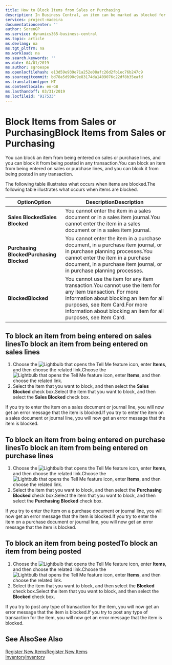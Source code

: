 ```yaml
---
title: How to Block Items from Sales or Purchasing
description: In Business Central, an item can be marked as blocked for sales, blocked for purchase, or blocked for all purposes.
services: project-madeira
documentationcenter: ''
author: SorenGP
ms.service: dynamics365-business-central
ms.topic: article
ms.devlang: na
ms.tgt_pltfrm: na
ms.workload: na
ms.search.keywords: ''
ms.date: 04/01/2019
ms.author: sgroespe
ms.openlocfilehash: e13d59e939e71a252e08afc26d2fb1ec76b247c9
ms.sourcegitcommit: bd78a5d990c9e83174da1409076c22df8b35eafd
ms.translationtype: HT
ms.contentlocale: en-GB
ms.lasthandoff: 03/31/2019
ms.locfileid: "917533"
---
```

# <a name="block-items-from-sales-or-purchasing"></a><span data-ttu-id="99976-103">Block Items from Sales or Purchasing</span><span class="sxs-lookup"><span data-stu-id="99976-103">Block Items from Sales or Purchasing</span></span>
<span data-ttu-id="99976-104">You can block an item from being entered on sales or purchase lines, and you can block it from being posted in any transaction.</span><span class="sxs-lookup"><span data-stu-id="99976-104">You can block an item from being entered on sales or purchase lines, and you can block it from being posted in any transaction.</span></span>  

<span data-ttu-id="99976-105">The following table illustrates what occurs when items are blocked.</span><span class="sxs-lookup"><span data-stu-id="99976-105">The following table illustrates what occurs when items are blocked.</span></span>  

|<span data-ttu-id="99976-106">Option</span><span class="sxs-lookup"><span data-stu-id="99976-106">Option</span></span>|<span data-ttu-id="99976-107">Description</span><span class="sxs-lookup"><span data-stu-id="99976-107">Description</span></span>|  
|--------------------|------------|  
|<span data-ttu-id="99976-108">**Sales Blocked**</span><span class="sxs-lookup"><span data-stu-id="99976-108">**Sales Blocked**</span></span>|<span data-ttu-id="99976-109">You cannot enter the item in a sales document or in a sales item journal.</span><span class="sxs-lookup"><span data-stu-id="99976-109">You cannot enter the item in a sales document or in a sales item journal.</span></span>|  
|<span data-ttu-id="99976-110">**Purchasing Blocked**</span><span class="sxs-lookup"><span data-stu-id="99976-110">**Purchasing Blocked**</span></span>|<span data-ttu-id="99976-111">You cannot enter the item in a purchase document, in a purchase item journal, or in purchase planning processes.</span><span class="sxs-lookup"><span data-stu-id="99976-111">You cannot enter the item in a purchase document, in a purchase item journal, or in purchase planning processes.</span></span>|  
|<span data-ttu-id="99976-112">**Blocked**</span><span class="sxs-lookup"><span data-stu-id="99976-112">**Blocked**</span></span>|<span data-ttu-id="99976-113">You cannot use the item for any item transaction.</span><span class="sxs-lookup"><span data-stu-id="99976-113">You cannot use the item for any item transaction.</span></span> <span data-ttu-id="99976-114">For more information about blocking an item for all purposes, see Item Card.</span><span class="sxs-lookup"><span data-stu-id="99976-114">For more information about blocking an item for all purposes, see Item Card.</span></span>|  

## <a name="to-block-an-item-from-being-entered-on-sales-lines"></a><span data-ttu-id="99976-115">To block an item from being entered on sales lines</span><span class="sxs-lookup"><span data-stu-id="99976-115">To block an item from being entered on sales lines</span></span>  

1.  <span data-ttu-id="99976-116">Choose the ![Lightbulb that opens the Tell Me feature](media/ui-search/search_small.png "Tell me what you want to do") icon, enter **Items**, and then choose the related link.</span><span class="sxs-lookup"><span data-stu-id="99976-116">Choose the ![Lightbulb that opens the Tell Me feature](media/ui-search/search_small.png "Tell me what you want to do") icon, enter **Items**, and then choose the related link.</span></span>  
2.  <span data-ttu-id="99976-117">Select the item that you want to block, and then select the **Sales Blocked** check box.</span><span class="sxs-lookup"><span data-stu-id="99976-117">Select the item that you want to block, and then select the **Sales Blocked** check box.</span></span>  

<span data-ttu-id="99976-118">If you try to enter the item on a sales document or journal line, you will now get an error message that the item is blocked.</span><span class="sxs-lookup"><span data-stu-id="99976-118">If you try to enter the item on a sales document or journal line, you will now get an error message that the item is blocked.</span></span>

## <a name="to-block-an-item-from-being-entered-on-purchase-lines"></a><span data-ttu-id="99976-119">To block an item from being entered on purchase lines</span><span class="sxs-lookup"><span data-stu-id="99976-119">To block an item from being entered on purchase lines</span></span>  

1.  <span data-ttu-id="99976-120">Choose the ![Lightbulb that opens the Tell Me feature](media/ui-search/search_small.png "Tell me what you want to do") icon, enter **Items**, and then choose the related link.</span><span class="sxs-lookup"><span data-stu-id="99976-120">Choose the ![Lightbulb that opens the Tell Me feature](media/ui-search/search_small.png "Tell me what you want to do") icon, enter **Items**, and then choose the related link.</span></span>  
2.  <span data-ttu-id="99976-121">Select the item that you want to block, and then select the **Purchasing Blocked** check box.</span><span class="sxs-lookup"><span data-stu-id="99976-121">Select the item that you want to block, and then select the **Purchasing Blocked** check box.</span></span>  

<span data-ttu-id="99976-122">If you try to enter the item on a purchase document or journal line, you will now get an error message that the item is blocked.</span><span class="sxs-lookup"><span data-stu-id="99976-122">If you try to enter the item on a purchase document or journal line, you will now get an error message that the item is blocked.</span></span>

## <a name="to-block-an-item-from-being-posted"></a><span data-ttu-id="99976-123">To block an item from being posted</span><span class="sxs-lookup"><span data-stu-id="99976-123">To block an item from being posted</span></span>
1. <span data-ttu-id="99976-124">Choose the ![Lightbulb that opens the Tell Me feature](media/ui-search/search_small.png "Tell me what you want to do") icon, enter **Items**, and then choose the related link.</span><span class="sxs-lookup"><span data-stu-id="99976-124">Choose the ![Lightbulb that opens the Tell Me feature](media/ui-search/search_small.png "Tell me what you want to do") icon, enter **Items**, and then choose the related link.</span></span>
2. <span data-ttu-id="99976-125">Select the item that you want to block, and then select the **Blocked** check box.</span><span class="sxs-lookup"><span data-stu-id="99976-125">Select the item that you want to block, and then select the **Blocked** check box.</span></span>

<span data-ttu-id="99976-126">If you try to post any type of transaction for the item, you will now get an error message that the item is blocked.</span><span class="sxs-lookup"><span data-stu-id="99976-126">If you try to post any type of transaction for the item, you will now get an error message that the item is blocked.</span></span>

## <a name="see-also"></a><span data-ttu-id="99976-127">See Also</span><span class="sxs-lookup"><span data-stu-id="99976-127">See Also</span></span>  
[<span data-ttu-id="99976-128">Register New Items</span><span class="sxs-lookup"><span data-stu-id="99976-128">Register New Items</span></span>](inventory-how-register-new-items.md)  
[<span data-ttu-id="99976-129">Inventory</span><span class="sxs-lookup"><span data-stu-id="99976-129">Inventory</span></span>](inventory-manage-inventory.md)  
